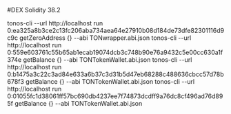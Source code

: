 #DEX Solidity 38.2

tonos-cli --url http://localhost run 0:ea325a8b3ce2c13fc206aba734aea64e27910b08d184de73dfe82301116d9c9c getZeroAddress {} --abi TONwrapper.abi.json
tonos-cli --url http://localhost run 0:559e603761c55b65ab1ecab19074dcb3c748b90e76a9432c5e00cc630a1f374e getBalance {} --abi TONTokenWallet.abi.json
tonos-cli --url http://localhost run 0:b1475a3c22c3ad84e633a6b37c3d31b5d47eb68288c488636cbcc57d78b678f3 getBalance {} --abi TONTokenWallet.abi.json
tonos-cli --url http://localhost run 0:01055fc1d38061ff57bc690db4237ee7f74873dcdff9a76dc8cf496ad76d895f getBalance {} --abi TONTokenWallet.abi.json
